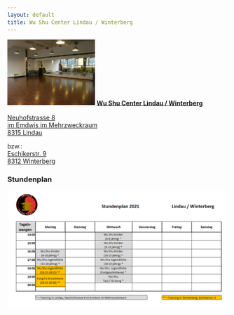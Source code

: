 ```yaml
---
layout: default
title: Wu Shu Center Lindau / Winterberg
---
```


<img class="ifloat-right" src="/images/raum_tagelswangen.jpg" alt="Trainingsraum Tagelswangen" width="200px">
<a href="https://www.google.ch/maps/place/Neuhofstrasse+8,+8315+Lindau/@47.44105,8.6700999,17z/data=!3m1!4b1!4m2!3m1!1s0x479a98af513cebaf:0x99a43418b48f32b" target="_blank">
<strong>Wu Shu Center Lindau / Winterberg</strong><br><br>
Neuhofstrasse 8<br>
im Emdwis im Mehrzweckraum<br>
8315 Lindau<br>
</a>

bzw.:<br>
<a href="https://www.google.ch/maps/place/Eschikerstrasse+9,+8312+Winterberg/@47.4555988,8.6881822,17z/data=!3m1!4b1!4m2!3m1!1s0x479a98ea972beeb9:0xee8debb78bc63b28" target="_blank">
Eschikerstr. 9<br>
8312 Winterberg<br>
</a>

### Stundenplan

<img src="/images/stundenplaene/stundenplan-tagelswangen.png" alt="Stundenplan Tagelswangen">